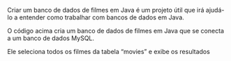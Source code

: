 Criar um banco de dados de filmes em Java é um projeto útil que irá ajudá-lo a entender como trabalhar com bancos de dados em Java.

O código acima cria um banco de dados de filmes em Java que se conecta a um banco de dados MySQL.

Ele seleciona todos os filmes da tabela “movies” e exibe os resultados
